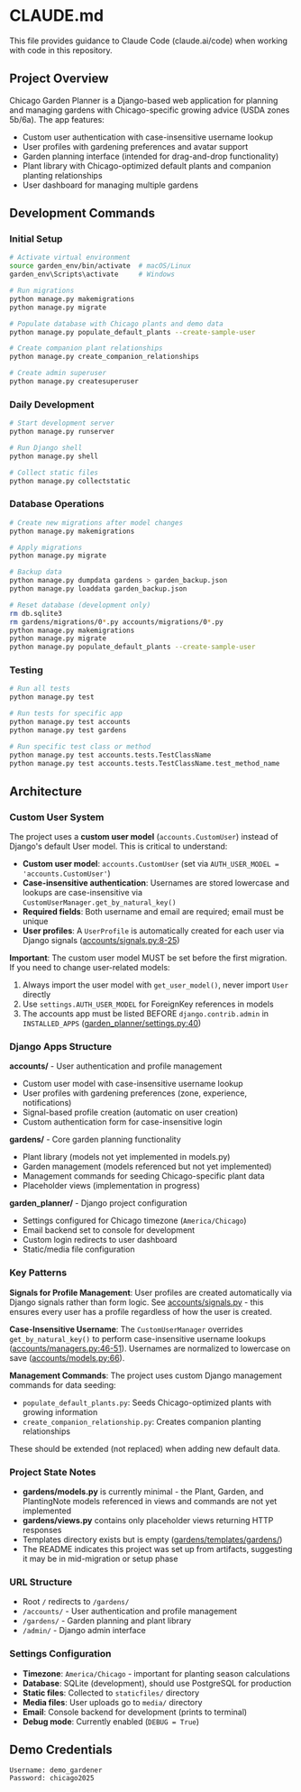 # CLAUDE.md

This file provides guidance to Claude Code (claude.ai/code) when working with code in this repository.

## Project Overview

Chicago Garden Planner is a Django-based web application for planning and managing gardens with Chicago-specific growing advice (USDA zones 5b/6a). The app features:

- Custom user authentication with case-insensitive username lookup
- User profiles with gardening preferences and avatar support
- Garden planning interface (intended for drag-and-drop functionality)
- Plant library with Chicago-optimized default plants and companion planting relationships
- User dashboard for managing multiple gardens

## Development Commands

### Initial Setup
```bash
# Activate virtual environment
source garden_env/bin/activate  # macOS/Linux
garden_env\Scripts\activate     # Windows

# Run migrations
python manage.py makemigrations
python manage.py migrate

# Populate database with Chicago plants and demo data
python manage.py populate_default_plants --create-sample-user

# Create companion plant relationships
python manage.py create_companion_relationships

# Create admin superuser
python manage.py createsuperuser
```

### Daily Development
```bash
# Start development server
python manage.py runserver

# Run Django shell
python manage.py shell

# Collect static files
python manage.py collectstatic
```

### Database Operations
```bash
# Create new migrations after model changes
python manage.py makemigrations

# Apply migrations
python manage.py migrate

# Backup data
python manage.py dumpdata gardens > garden_backup.json
python manage.py loaddata garden_backup.json

# Reset database (development only)
rm db.sqlite3
rm gardens/migrations/0*.py accounts/migrations/0*.py
python manage.py makemigrations
python manage.py migrate
python manage.py populate_default_plants --create-sample-user
```

### Testing
```bash
# Run all tests
python manage.py test

# Run tests for specific app
python manage.py test accounts
python manage.py test gardens

# Run specific test class or method
python manage.py test accounts.tests.TestClassName
python manage.py test accounts.tests.TestClassName.test_method_name
```

## Architecture

### Custom User System

The project uses a **custom user model** (`accounts.CustomUser`) instead of Django's default User model. This is critical to understand:

- **Custom user model**: `accounts.CustomUser` (set via `AUTH_USER_MODEL = 'accounts.CustomUser'`)
- **Case-insensitive authentication**: Usernames are stored lowercase and lookups are case-insensitive via `CustomUserManager.get_by_natural_key()`
- **Required fields**: Both username and email are required; email must be unique
- **User profiles**: A `UserProfile` is automatically created for each user via Django signals ([accounts/signals.py:8-25](accounts/signals.py#L8-L25))

**Important**: The custom user model MUST be set before the first migration. If you need to change user-related models:
1. Always import the user model with `get_user_model()`, never import `User` directly
2. Use `settings.AUTH_USER_MODEL` for ForeignKey references in models
3. The accounts app must be listed BEFORE `django.contrib.admin` in `INSTALLED_APPS` ([garden_planner/settings.py:40](garden_planner/settings.py#L40))

### Django Apps Structure

**accounts/** - User authentication and profile management
- Custom user model with case-insensitive username lookup
- User profiles with gardening preferences (zone, experience, notifications)
- Signal-based profile creation (automatic on user creation)
- Custom authentication form for case-insensitive login

**gardens/** - Core garden planning functionality
- Plant library (models not yet implemented in models.py)
- Garden management (models referenced but not yet implemented)
- Management commands for seeding Chicago-specific plant data
- Placeholder views (implementation in progress)

**garden_planner/** - Django project configuration
- Settings configured for Chicago timezone (`America/Chicago`)
- Email backend set to console for development
- Custom login redirects to user dashboard
- Static/media file configuration

### Key Patterns

**Signals for Profile Management**: User profiles are created automatically via Django signals rather than form logic. See [accounts/signals.py](accounts/signals.py) - this ensures every user has a profile regardless of how the user is created.

**Case-Insensitive Username**: The `CustomUserManager` overrides `get_by_natural_key()` to perform case-insensitive username lookups ([accounts/managers.py:46-51](accounts/managers.py#L46-L51)). Usernames are normalized to lowercase on save ([accounts/models.py:66](accounts/models.py#L66)).

**Management Commands**: The project uses custom Django management commands for data seeding:
- `populate_default_plants.py`: Seeds Chicago-optimized plants with growing information
- `create_companion_relationship.py`: Creates companion planting relationships

These should be extended (not replaced) when adding new default data.

### Project State Notes

- **gardens/models.py** is currently minimal - the Plant, Garden, and PlantingNote models referenced in views and commands are not yet implemented
- **gardens/views.py** contains only placeholder views returning HTTP responses
- Templates directory exists but is empty ([gardens/templates/gardens/](gardens/templates/gardens/))
- The README indicates this project was set up from artifacts, suggesting it may be in mid-migration or setup phase

### URL Structure

- Root `/` redirects to `/gardens/`
- `/accounts/` - User authentication and profile management
- `/gardens/` - Garden planning and plant library
- `/admin/` - Django admin interface

### Settings Configuration

- **Timezone**: `America/Chicago` - important for planting season calculations
- **Database**: SQLite (development), should use PostgreSQL for production
- **Static files**: Collected to `staticfiles/` directory
- **Media files**: User uploads go to `media/` directory
- **Email**: Console backend for development (prints to terminal)
- **Debug mode**: Currently enabled (`DEBUG = True`)

## Demo Credentials

```
Username: demo_gardener
Password: chicago2025
```
